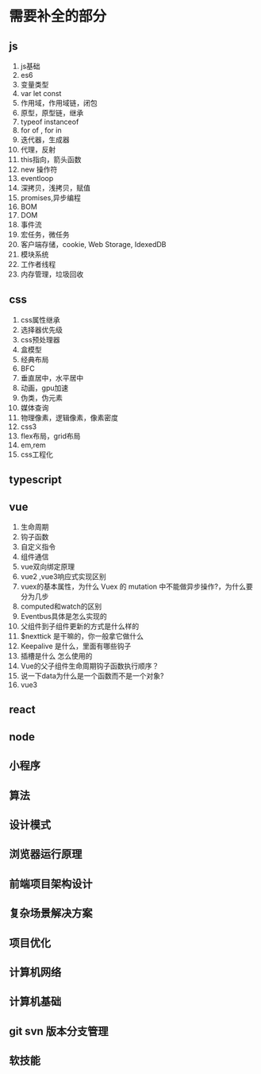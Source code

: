 # 需要补全的部分

## js

1. js基础
2. es6
3. 变量类型
4. var let const
5. 作用域，作用域链，闭包
6. 原型，原型链，继承
7. typeof instanceof
8. for of , for in
9. 迭代器，生成器
10. 代理，反射
10. this指向，箭头函数
12. new 操作符
13. eventloop
14. 深拷贝，浅拷贝，赋值
15. promises,异步编程
16. BOM
17. DOM
18. 事件流
19. 宏任务，微任务
20. 客户端存储，cookie, Web Storage, IdexedDB
21. 模块系统
22. 工作者线程
23. 内存管理，垃圾回收

## css

1. css属性继承
2. 选择器优先级
3. css预处理器
4. 盒模型
5. 经典布局
6. BFC
7. 垂直居中，水平居中
8. 动画，gpu加速
9. 伪类，伪元素
10. 媒体查询
11. 物理像素，逻辑像素，像素密度
12. css3
13. flex布局，grid布局
14. em,rem
15. css工程化

## typescript

## vue

1. 生命周期
2. 钩子函数
3. 自定义指令
4. 组件通信
5. vue双向绑定原理
6. vue2 ,vue3响应式实现区别
7. vuex的基本属性，为什么 Vuex 的 mutation 中不能做异步操作?，为什么要分为几步
8. computed和watch的区别
9. Eventbus具体是怎么实现的
10. 父组件到子组件更新的方式是什么样的
11. $nexttick 是干嘛的，你一般拿它做什么
12. Keepalive 是什么，里面有哪些钩子
13. 插槽是什么 怎么使用的
14. Vue的父子组件生命周期钩子函数执行顺序？
15. 说一下data为什么是一个函数而不是一个对象?
16. vue3

## react 

## node

## 小程序

## 算法

## 设计模式

## 浏览器运行原理

## 前端项目架构设计

## 复杂场景解决方案

## 项目优化
## 计算机网络
## 计算机基础
## git svn 版本分支管理
## 软技能